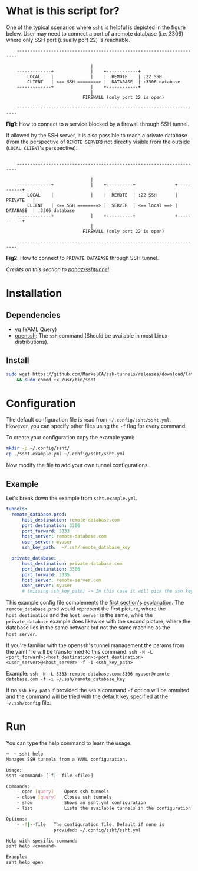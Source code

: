 # What is this script for?
One of the typical scenarios where ``ssht`` is helpful is depicted in the figure below. User may need to connect a port of a remote database (i.e. 3306) where only SSH port (usually port 22) is reachable.

```
    ----------------------------------------------------------------------

                                |
    -------------+              |    +------------+
        LOCAL    |              |    |  REMOTE    | :22 SSH
        CLIENT   | <== SSH ========> |  DATABASE  | :3306 database
    -------------+              |    +------------+
                                |
                             FIREWALL (only port 22 is open)

    ----------------------------------------------------------------------
```
**Fig1**: How to connect to a service blocked by a firewall through SSH tunnel.

If allowed by the SSH server, it is also possible to reach a private database (from the perspective of ``REMOTE SERVER``) not directly visible from the outside (``LOCAL CLIENT``'s perspective). 
```

    ----------------------------------------------------------------------

                                |
    -------------+              |    +----------+               +-----------+
        LOCAL    |              |    |  REMOTE  | :22 SSH       | PRIVATE   |
        CLIENT   | <== SSH ========> |  SERVER  | <== local ==> | DATABASE  | :3306 database
    -------------+              |    +----------+               +-----------+
                                |
                             FIREWALL (only port 22 is open)

    ----------------------------------------------------------------------
```
**Fig2**: How to connect to ``PRIVATE DATABASE`` through SSH tunnel.

*Credits on this section to [pahaz/sshtunnel](https://github.com/pahaz/sshtunnel)*
# Installation
## Dependencies
- [yq](https://github.com/mikefarah/yq) (YAML Query)
- [openssh](https://www.openssh.com): The `ssh` command (Should be available in most Linux distributions).

## Install
```bash
sudo wget https://github.com/MarkelCA/ssh-tunnels/releases/download/latest/ssht -O /usr/bin/ssht \
    && sudo chmod +x /usr/bin/ssht
```

# Configuration
The default configuration file is read from `~/.config/ssht/ssht.yml`. However, you can specify other files using the `-f` flag for every command.

To create your configuration copy the example yaml:
```bash
mkdir -p ~/.config/ssht/
cp ./ssht.example.yml ~/.config/ssht/ssht.yml
```
Now modify the file to add your own tunnel configurations.

## Example
Let's break down the example from `ssht.example.yml`.

```yml
tunnels:
  remote_database.prod:
      host_destination: remote-database.com
      port_destination: 3306
      port_forward: 3333
      host_server: remote-database.com
      user_server: myuser
      ssh_key_path:  ~/.ssh/remote_database_key

  private_database:
      host_destination: private-database.com
      port_destination: 3306
      port_forward: 3335
      host_server: remote-server.com
      user_server: myuser
      # (missing ssh_key_path) -> In this case it will pick the ssh key from the ~/.ssh/config file
```

This example config file complements the [first section's explanation](https://github.com/MarkelCA/ssh-tunnels/tree/master#what-is-this-script-for). The `remote_database.prod` would represent the first picture, where the `host_destination` and the `host_server` is the same, while the `private_database` example does likewise with the second picture, where the database lies in the same network but not the same machine as the `host_server`.

If you're familiar with the openssh's tunnel management the params from the yaml file will be transformed to this command:
`ssh -N -L <port_forward>:<host_destination>:<port_destination> <user_server>@<host_server> -f -i <ssh_key_path>`

Example:
`ssh -N -L 3333:remote-database.com:3306 myuser@remote-database.com -f -i ~/.ssh/remote_database_key`

If no `ssh_key_path` if provided the `ssh`'s command `-f` option will be ommited and the command will be tried with the default key specified at the `~/.ssh/config` file.



# Run
You can type the help command to learn the usage.
```bash
➜  ~ ssht help
Manages SSH tunnels from a YAML configuration.

Usage:
ssht <command> [-f|--file <file>]

Commands:
    - open [query]    Opens ssh tunnels
    - close [query]   Closes ssh tunnels
    - show            Shows an ssht.yml configuration
    - list            Lists the available tunnels in the configuration

Options:
    - -f|--file   The configuration file. Default if none is
                  provided: ~/.config/ssht/ssht.yml

Help with specific command:
ssht help <command>

Example:
ssht help open
```
